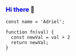 ### <span style="color:blue">Hi there</span> 👋

```
const name = 'Adriel';

function fn(val) {
  const newVal = val + 2
  return newVal;
}
```

<!--
**adrielzarate/adrielzarate** is a ✨ _special_ ✨ repository because its `README.md` (this file) appears on your GitHub profile.

Here are some ideas to get you started:

- 🔭 I’m currently working on ...
- 🌱 I’m currently learning ...
- 👯 I’m looking to collaborate on ...
- 🤔 I’m looking for help with ...
- 💬 Ask me about ...
- 📫 How to reach me: ...
- 😄 Pronouns: ...
- ⚡ Fun fact: ...
-->
